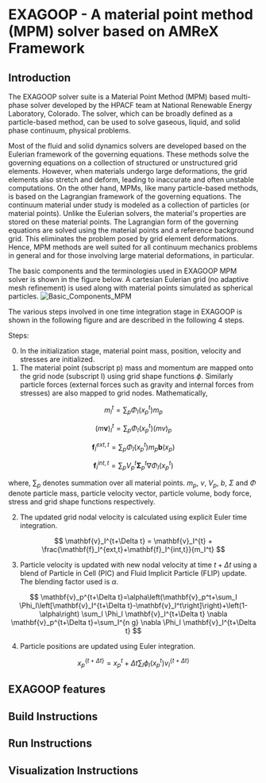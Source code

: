 # EXAGOOP - A material point method (MPM) solver based on AMReX Framework
## Introduction

The EXAGOOP solver suite is a Material Point Method (MPM) based multi-phase solver developed by the HPACF team at National Renewable Energy Laboratory, Colorado. The solver, which can be broadly defined as a particle-based method, can be used to solve gaseous, liquid, and solid phase continuum, physical problems.

Most of the fluid and solid dynamics solvers are developed based on the Eulerian framework of the governing equations. These methods solve the governing equations on a collection of structured or unstructured grid elements. However, when materials undergo large deformations, the grid elements also stretch and deform, leading to inaccurate and often unstable computations. On the other hand, MPMs, like many particle-based methods, is based on the Lagrangian framework of the governing equations. The continuum material under study is modeled as a collection of particles (or material points). Unlike the Eulerian solvers, the material's properties are stored on these material points. The Lagrangian form of the governing equations are solved using the material points and a reference background grid. This eliminates the problem posed by grid element deformations. Hence, MPM methods are well suited for all continuum mechanics problems in general and for those involving large material deformations, in particular.

The basic components and the terminologies used in EXAGOOP MPM solver is shown in the figure below. A cartesian Eulerian grid (no adaptive mesh refinement) is used along with material points simulated as spherical particles.
![Basic_Components_MPM](https://github.com/NREL/Exagoop/assets/98907926/d788b923-fe35-499d-98f9-c37e7c4bf06b)


The various steps involved in one time integration stage in EXAGOOP is shown in the following figure and are described in the following 4 steps.

Steps:

0. In the initialization stage, material point mass, position, velocity and stresses are initialized.
1. The material point (subscript p) mass and momentum are mapped onto the grid node (subscript I) using grid shape functions $\phi$. Similarly particle forces (external forces such as gravity and internal forces from stresses) are also mapped to grid nodes. Mathematically, 

$$
m_I^t = \sum_p \Phi_I (x_p^t) m_p
$$

$$
(m\mathbf{v})_I^t = \sum_p \Phi_I (x_p^t) (mv)_p
$$

$$
\mathbf{f}_I^{ext,t} = \sum_p \Phi_I (x_p^t) m_p \mathbf{b}(x_p)
$$

$$
\mathbf{f}_I^{int,t} = \sum_p V_p^t \mathbf{\Sigma}_p^t \nabla \Phi_I (x_p^t)
$$

where, $\sum_p$ denotes summation over all material points. $m_p$, $v$, $V_p$, $b$, $\Sigma$ and $\Phi$ denote particle mass, particle velocity vector, particle volume, body force, stress and grid shape functions respectively.

2. The updated grid nodal velocity is calculated using explicit Euler time integration. 

$$
\mathbf{v}_I^{t+\Delta t} = \mathbf{v}_I^{t} + \frac{\mathbf{f}_I^{ext,t}+\mathbf{f}_I^{int,t}}{m_I^t} 
$$

3. Particle velocity is updated with new nodal velocity at time $t+\Delta t$ using a blend of Particle in Cell (PIC) and Fluid Implicit Particle (FLIP) update. The blending factor used is $\alpha$.

$$
\mathbf{v}_p^{t+\Delta t}=\alpha\left(\mathbf{v}_p^t+\sum_I \Phi_I\left[\mathbf{v}_I^{t+\Delta t}-\mathbf{v}_I^t\right]\right)+\left(1-\alpha\right) \sum_I \Phi_I \mathbf{v}_I^{t+\Delta t} \nabla \mathbf{v}_p^{t+\Delta t}=\sum_I^{n g} \nabla \Phi_I \mathbf{v}_I^{t+\Delta t}
$$

4. Particle positions are updated using Euler integration.

$$
x_p^{\{t+\Delta t\}}=x_p^t+\Delta t \sum_I \phi_I\left(x_p^t\right) v_I^{\{t+\Delta t\}}
$$

## EXAGOOP features
## Build Instructions
## Run Instructions
## Visualization Instructions
